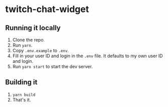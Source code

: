 # twitch-chat-widget

## Running it locally

1. Clone the repo.
1. Run `yarn`.
1. Copy `.env.example` to `.env`.
1. Fill in your user ID and login in the `.env` file. It defaults to my own user ID and login.
1. Run `yarn start` to start the dev server.

## Building it

1. `yarn build`
1. That's it.
